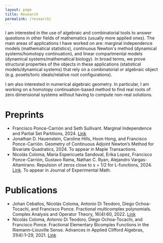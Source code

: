 ```yaml
---
layout: page
title: Research
permalink: /research/
---
```

I am interested in the use of algebraic and combinatorial tools to answer questions in other fields of mathematics (usually more applied ones). The main areas of applications I have worked on are: marginal independence models (mathematical statistics), continuous Newton's method (dynamical systems/homotopy continuation), and linear compartmental models (dynamical systems/mathematical biology). In broad terms, we prove structural properties of the objects in these applications (statistical models/dynamical systems) that rely on a combinatorial or algebraic object (e.g. posets/toric ideals/relative root configurations).

I am also interested in numerical algebraic geometry. In particular, I am working on a homotopy continuation-based method to find real roots of zero dimensional systems without having to compute non-real solutions.
# Preprints
 - Francisco Ponce-Carrión and Seth Sullivant. Marginal Independence and Partial Set Partitions, 2024. [Link](https://arxiv.org/abs/2402.16292)
 - Jonathan D. Hauenstein, Caroline Hills, Hoon Hong, and Francisco Ponce-Carrión. Geometry of Continuous Adjoint Newton’s Method for Bivariate Quadratics, 2024. To appear in Maple Transactions.
 - Nicolás Coloma, Maria Espericueta Sandoval, Erika Lopez, Francisco Ponce-Carrión, Gustavo Rama, Nathan C. Ryan, Alejandro Vargas-Altamirano. Repulsion of zeros close to s = 1/2 for L-functions, 2024. [Link](https://arxiv.org/abs/2401.07959). To appear in Journal of Experimental Math.

# Publications
 - Johan Ceballos, Nicolás Coloma, Antonio Di Teodoro, Diego Ochoa-Tocachi, and Francisco Ponce. Fractional multicomplex polynomials. Complex Analysis and Operator Theory, 16(4):60, 2022. [Link](https://link.springer.com/article/10.1007/s11785-022-01237-4)
 - Nicolás Coloma, Antonio Di Teodoro, Diego Ochoa-Tocachi, and Francisco Ponce. Fractional Elementary Bicomplex Functions in the Riemann–Liouville Sense. Advances in Applied Clifford Algebras, 31(4):1–29, 2021. [Link](https://link.springer.com/article/10.1007/s00006-021-01165-0)
